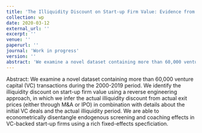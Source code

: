 ```yaml
---
title: 'The Illiquidity Discount on Start-up Firm Value: Evidence from Venture Capital'
collection: wp
date: 2020-03-12
external_url: ''
excerpt: ''
venue: ''
paperurl: ''
journal: 'Work in progress'
version: ''
abstract: 'We examine a novel dataset containing more than 60,000 venture capital (VC) transactions during the 2000-2019 period. We identify the illiquidity discount on start-up firm value using a reverse engineering approach, in which we infer the actual illiquidity discount from actual exit prices (either through M&A or IPO) in combination with details about the initial VC deals and the actual illiquidity period. We are able to econometrically disentangle endogenous screening and coaching effects in VC-backed start-up firms using a rich fixed-effects specficiation.'
---
```


Abstract: We examine a novel dataset containing more than 60,000 venture capital (VC) transactions during the 2000-2019 period. We identify the illiquidity discount on start-up firm value using a reverse engineering approach, in which we infer the actual illiquidity discount from actual exit prices (either through M&A or IPO) in combination with details about the initial VC deals and the actual illiquidity period. We are able to econometrically disentangle endogenous screening and coaching effects in VC-backed start-up firms using a rich fixed-effects specficiation.
